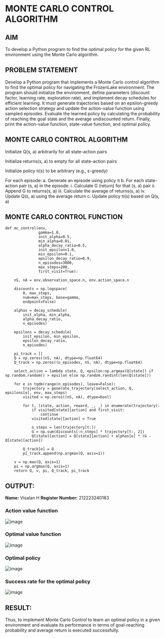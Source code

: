 # MONTE CARLO CONTROL ALGORITHM
## AIM
To develop a Python program to find the optimal policy for the given RL environment using the Monte Carlo algorithm.

## PROBLEM STATEMENT
Develop a Python program that implements a Monte Carlo control algorithm to find the optimal policy for navigating the FrozenLake environment. The program should initialize the environment, define parameters (discount factor, learning rate, exploration rate), and implement decay schedules for efficient learning. It must generate trajectories based on an epsilon-greedy action selection strategy and update the action-value function using sampled episodes. Evaluate the learned policy by calculating the probability of reaching the goal state and the average undiscounted return. Finally, print the action-value function, state-value function, and optimal policy.

## MONTE CARLO CONTROL ALGORITHM
Initialize Q(s, a) arbitrarily for all state-action pairs

Initialize returns(s, a) to empty for all state-action pairs

Initialize policy π(s) to be arbitrary (e.g., ε-greedy)

For each episode:
a. Generate an episode using policy π
b. For each state-action pair (s, a) in the episode:
       i. Calculate G (return) for that (s, a) pair
       ii. Append G to returns(s, a)
       iii. Calculate the average of returns(s, a)
       iv. Update Q(s, a) using the average return
c. Update policy π(s) based on Q(s, a)

## MONTE CARLO CONTROL FUNCTION
```
def mc_control(env,
               gamma=1.0,
               init_alpha=0.5,
               min_alpha=0.01,
               alpha_decay_ratio=0.5,
               init_epsilon=1.0,
               min_epsilon=0.1,
               epsilon_decay_ratio=0.9,
               n_episodes=3000,
               max_steps=200,
               first_visit=True):

    nS, nA = env.observation_space.n, env.action_space.n

    discounts = np.logspace(
        0, max_steps,
        num=max_steps, base=gamma,
        endpoint=False)

    alphas = decay_schedule(
        init_alpha, min_alpha,
        alpha_decay_ratio,
        n_episodes)

    epsilons = decay_schedule(
        init_epsilon, min_epsilon,
        epsilon_decay_ratio,
        n_episodes)

    pi_track = []
    Q = np.zeros((nS, nA), dtype=np.float64)
    Q_track = np.zeros((n_episodes, nS, nA), dtype=np.float64)

    select_action = lambda state, Q, epsilon:np.argmax(Q[state]) if np.random.random() > epsilon else np.random.randint(len(Q[state]))

    for e in tqdm(range(n_episodes), leave=False):
        trajectory = generate_trajectory(select_action, Q, epsilons[e], env, max_steps)
        visited = np.zeros((nS, nA), dtype=bool)

        for t, (state, action, reward, _, _) in enumerate(trajectory):
            if visited[state][action] and first_visit:
                continue
            visited[state][action] = True

            n_steps = len(trajectory[t:])
            G = np.sum(discounts[:n_steps] * trajectory[t:, 2])
            Q[state][action] = Q[state][action] + alphas[e] * (G - Q[state][action])

        Q_track[e] = Q
        pi_track.append(np.argmax(Q, axis=1))

    v = np.max(Q, axis=1)
    pi = np.argmax(Q, axis=1)
    return Q, v, pi, Q_track, pi_track
```
## OUTPUT:
**Name:** Visalan H
**Register Number:** 212223240183
### Action value function
![image](https://github.com/user-attachments/assets/bb9b4539-696b-468f-8702-7d895afa4310)

### Optimal value function
![image](https://github.com/user-attachments/assets/a956983d-c77a-4b4f-a829-d0a45fb9bf7c)

### Optimal policy
![image](https://github.com/user-attachments/assets/fa28dc76-0da7-4cca-b318-f6069888ae52)

### Success rate for the optimal policy
![image](https://github.com/user-attachments/assets/214b0511-2186-4c30-97ed-bc5723d2babd)


## RESULT:
Thus, to implement Monte Carlo Control to learn an optimal policy in a given environment and evaluate its performance in terms of goal-reaching probability and average return is executed successfully.
